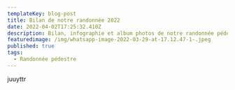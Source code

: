 ```yaml
---
templateKey: blog-post
title: Bilan de notre randonnée 2022
date: 2022-04-02T17:25:32.410Z
description: Bilan, infographie et album photos de notre randonnée pédestre 2022 !
featuredimage: /img/whatsapp-image-2022-03-29-at-17.12.47-1-.jpeg
published: true
tags:
  - Randonnée pédestre
---
```

juuyttr